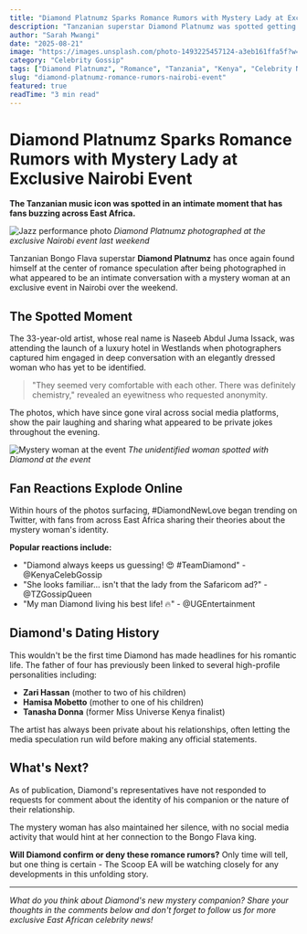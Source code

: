 ```yaml
---
title: "Diamond Platnumz Sparks Romance Rumors with Mystery Lady at Exclusive Nairobi Event"
description: "Tanzanian superstar Diamond Platnumz was spotted getting cozy with an unidentified woman at a high-profile event in Nairobi, sparking speculation about a new romance. Exclusive photos and details inside."
author: "Sarah Mwangi"
date: "2025-08-21"
image: "https://images.unsplash.com/photo-1493225457124-a3eb161ffa5f?w=800&h=600&fit=crop"
category: "Celebrity Gossip"
tags: ["Diamond Platnumz", "Romance", "Tanzania", "Kenya", "Celebrity News"]
slug: "diamond-platnumz-romance-rumors-nairobi-event"
featured: true
readTime: "3 min read"
---
```


# Diamond Platnumz Sparks Romance Rumors with Mystery Lady at Exclusive Nairobi Event

**The Tanzanian music icon was spotted in an intimate moment that has fans buzzing across East Africa.**

![Jazz performance photo](https://images.unsplash.com/photo-1493225457124-a3eb161ffa5f?w=800&h=600&fit=crop)
*Diamond Platnumz photographed at the exclusive Nairobi event last weekend*

Tanzanian Bongo Flava superstar **Diamond Platnumz** has once again found himself at the center of romance speculation after being photographed in what appeared to be an intimate conversation with a mystery woman at an exclusive event in Nairobi over the weekend.

## The Spotted Moment

The 33-year-old artist, whose real name is Naseeb Abdul Juma Issack, was attending the launch of a luxury hotel in Westlands when photographers captured him engaged in deep conversation with an elegantly dressed woman who has yet to be identified.

> "They seemed very comfortable with each other. There was definitely chemistry," revealed an eyewitness who requested anonymity.

The photos, which have since gone viral across social media platforms, show the pair laughing and sharing what appeared to be private jokes throughout the evening.

![Mystery woman at the event](https://images.unsplash.com/photo-1494790108755-2616c23b88c2?w=600&h=400&fit=crop)
*The unidentified woman spotted with Diamond at the event*

## Fan Reactions Explode Online

Within hours of the photos surfacing, #DiamondNewLove began trending on Twitter, with fans from across East Africa sharing their theories about the mystery woman's identity.

**Popular reactions include:**

- "Diamond always keeps us guessing! 😍 #TeamDiamond" - @KenyaCelebGossip
- "She looks familiar... isn't that the lady from the Safaricom ad?" - @TZGossipQueen  
- "My man Diamond living his best life! 🔥" - @UGEntertainment

## Diamond's Dating History

This wouldn't be the first time Diamond has made headlines for his romantic life. The father of four has previously been linked to several high-profile personalities including:

- **Zari Hassan** (mother to two of his children)
- **Hamisa Mobetto** (mother to one of his children)  
- **Tanasha Donna** (former Miss Universe Kenya finalist)

The artist has always been private about his relationships, often letting the media speculation run wild before making any official statements.

## What's Next?

As of publication, Diamond's representatives have not responded to requests for comment about the identity of his companion or the nature of their relationship.

The mystery woman has also maintained her silence, with no social media activity that would hint at her connection to the Bongo Flava king.

**Will Diamond confirm or deny these romance rumors?** Only time will tell, but one thing is certain - The Scoop EA will be watching closely for any developments in this unfolding story.

---

*What do you think about Diamond's new mystery companion? Share your thoughts in the comments below and don't forget to follow us for more exclusive East African celebrity news!*
